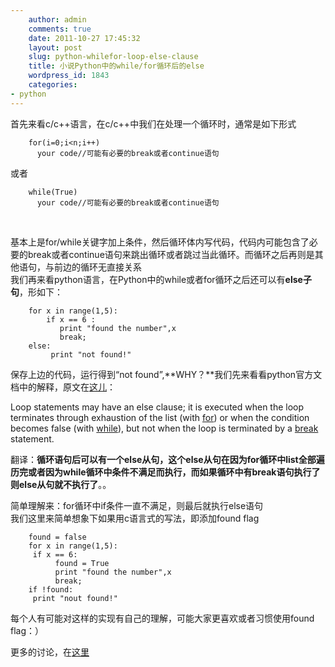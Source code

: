 ```yaml
---
    author: admin
    comments: true
    date: 2011-10-27 17:45:32
    layout: post
    slug: python-whilefor-loop-else-clause
    title: 小说Python中的while/for循环后的else
    wordpress_id: 1843
    categories:
- python
---
```


首先来看c/c++语言，在c/c++中我们在处理一个循环时，通常是如下形式

        for(i=0;i<n;i++)
          your code//可能有必要的break或者continue语句

或者

        while(True)
          your code//可能有必要的break或者continue语句

 

基本上是for/while关键字加上条件，然后循环体内写代码，代码内可能包含了必要的break或者continue语句来跳出循环或者跳过当此循环。而循环之后再则是其他语句，与前边的循环无直接关系  
我们再来看python语言，在Python中的while或者for循环之后还可以有**else子句**，形如下：

        for x in range(1,5):
            if x == 6 :
               print "found the number",x
               break;
        else:
             print "not found!"

保存上边的代码，运行得到“not found”,**WHY？**我们先来看看python官方文档中的解释，原文在[这儿](http://docs.python.org/tutorial/controlflow.html#break-and-continue-statements-and-else-clauses-on-loops)：

Loop statements may have an else clause; it is executed when the loop terminates through exhaustion of the list (with [for](http://docs.python.org/reference/compound_stmts.html#for)) or when the condition becomes false (with [while](http://docs.python.org/reference/compound_stmts.html#while)), but not when the loop is terminated by a [break](http://docs.python.org/reference/simple_stmts.html#break) statement.

翻译：**循环语句后可以有一个else从句，这个else从句在因为for循环中list全部遍历完或者因为while循环中条件不满足而执行，而如果循环中有break语句执行了则else从句就不执行了**。。

简单理解来：for循环中if条件一直不满足，则最后就执行else语句  
我们这里来简单想象下如果用c语言式的写法，即添加found flag

        found = false
        for x in range(1,5):
         if x == 6:
              found = True
              print "found the number",x
              break;
        if !found:
         print "nout found!"

每个人有可能对这样的实现有自己的理解，可能大家更喜欢或者习惯使用found flag：）

更多的讨论，在[这里](http://nedbatchelder.com/blog/201110/forelse.html)
